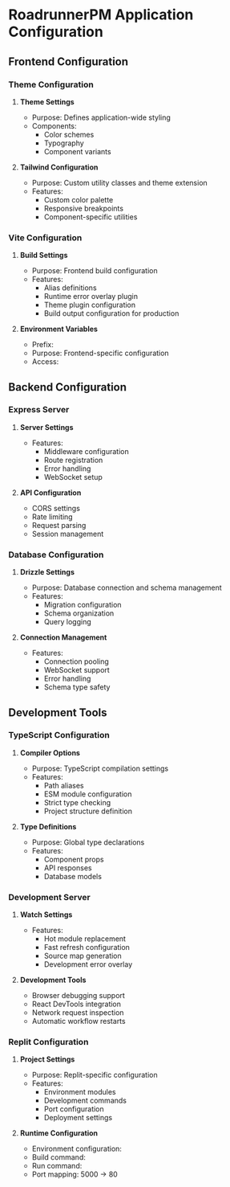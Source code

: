 # RoadrunnerPM Application Configuration

## Frontend Configuration

### Theme Configuration
1. **Theme Settings**
   - Purpose: Defines application-wide styling
   - Components:
     - Color schemes
     - Typography
     - Component variants

2. **Tailwind Configuration**
   - Purpose: Custom utility classes and theme extension
   - Features:
     - Custom color palette
     - Responsive breakpoints
     - Component-specific utilities

### Vite Configuration
1. **Build Settings**
   - Purpose: Frontend build configuration
   - Features:
     - Alias definitions
     - Runtime error overlay plugin
     - Theme plugin configuration
     - Build output configuration for production

2. **Environment Variables**
   - Prefix: 
   - Purpose: Frontend-specific configuration
   - Access: 

## Backend Configuration

### Express Server
1. **Server Settings**
   - Features:
     - Middleware configuration
     - Route registration
     - Error handling
     - WebSocket setup

2. **API Configuration**
   - CORS settings
   - Rate limiting
   - Request parsing
   - Session management

### Database Configuration
1. **Drizzle Settings**
   - Purpose: Database connection and schema management
   - Features:
     - Migration configuration
     - Schema organization
     - Query logging

2. **Connection Management**
   - Features:
     - Connection pooling
     - WebSocket support
     - Error handling
     - Schema type safety

## Development Tools

### TypeScript Configuration
1. **Compiler Options**
   - Purpose: TypeScript compilation settings
   - Features:
     - Path aliases
     - ESM module configuration
     - Strict type checking
     - Project structure definition

2. **Type Definitions**
   - Purpose: Global type declarations
   - Features:
     - Component props
     - API responses
     - Database models

### Development Server
1. **Watch Settings**
   - Features:
     - Hot module replacement
     - Fast refresh configuration
     - Source map generation
     - Development error overlay

2. **Development Tools**
   - Browser debugging support
   - React DevTools integration
   - Network request inspection
   - Automatic workflow restarts

### Replit Configuration
1. **Project Settings**
   - Purpose: Replit-specific configuration
   - Features:
     - Environment modules
     - Development commands
     - Port configuration
     - Deployment settings

2. **Runtime Configuration**
   - Environment configuration: 
   - Build command: 
   - Run command: 
   - Port mapping: 5000 -> 80